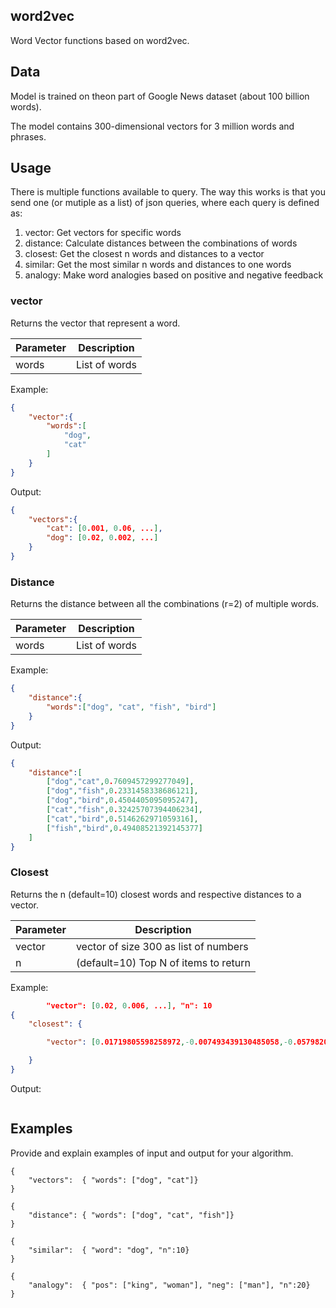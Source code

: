 ## word2vec

Word Vector functions based on word2vec.

## Data

Model is trained on theon part of Google News dataset (about 100 billion words).

The model contains 300-dimensional vectors for 3 million words and phrases. 

## Usage

There is multiple functions available to query.
The way this works is that you send one (or mutiple as a list) of json queries, where each query is defined as:
    
1. vector: Get vectors for specific words
2. distance: Calculate distances between the combinations of words
3. closest: Get the closest n words and distances to a vector
4. similar: Get the most similar n words and distances to one words
5. analogy: Make word analogies based on positive and negative feedback

### vector

Returns the vector that represent a word.

| Parameter | Description |
| --- | --- |
| words | List of words |

Example:
    
```json
{
    "vector":{
        "words":[
            "dog",
            "cat"
        ]
    }
}
```

Output:

```json
{
    "vectors":{
        "cat": [0.001, 0.06, ...],
        "dog": [0.02, 0.002, ...]
    }
}
```

### Distance

Returns the distance between all the combinations (r=2) of multiple words.

| Parameter | Description |
| --- | --- |
| words | List of words |

Example:
    
```json
{
    "distance":{
        "words":["dog", "cat", "fish", "bird"]
    }
}
```

Output:

```json
{
    "distance":[
        ["dog","cat",0.7609457299277049],
        ["dog","fish",0.2331458338686121],
        ["dog","bird",0.4504405095095247],
        ["cat","fish",0.32425707394406234],
        ["cat","bird",0.5146262971059316],
        ["fish","bird",0.49408521392145377]
    ]
}
```

### Closest

Returns the n (default=10) closest words and respective distances to a vector.

| Parameter | Description |
| --- | --- |
| vector | vector of size 300 as list of numbers |
| n | (default=10) Top N of items to return |

Example:
    
```json
        "vector": [0.02, 0.006, ...], "n": 10
{
    "closest": {

        "vector": [0.01719805598258972,-0.007493439130485058,-0.05798202008008957,0.05405103415250778,-0.028335845097899437,0.019245443865656853,0.01965492218732834,-0.02768068201839924,-0.005159417167305946,-0.021292831748723984,0.06027509272098541,-0.14217060804367063,-0.007575334515422583,-0.055688947439193726,-0.008435237221419811,0.03603402525186539,-0.06682673841714859,0.053395871073007584,-0.0628957524895668,-0.04029259085655213,0.05208554491400719,-0.03324957564473152,0.04782697558403015,-0.05503378063440323,-0.02997375652194023,0.06715431809425354,-0.05012005195021629,0.10744690895080566,0.11006756126880646,0.00818955060094595,-0.03259441256523132,-0.027516890317201614,-0.0122024305164814,-0.02882721833884716,-0.03308578580617905,0.002610419411212206,-0.004504253156483173,0.017689429223537445,0.049792468547821045,0.11203305423259736,0.005568894557654858,-0.07141288369894028,-0.005057047586888075,0.017607534304261208,-0.03603402525186539,-0.029809964820742607,0.08353342115879059,-0.023585906252264977,-0.005364155862480402,0.02538760751485825,-0.023585906252264977,0.03996500745415688,0.07698177546262741,0.004749939311295748,0.03865468129515648,0.002518286928534508,0.092378132045269,-0.08189550787210464,0.09958493709564208,0.011711057275533676,0.08124034106731415,0.04553390294313431,0.04782697558403015,0.005896476563066244,0.00982746109366417,-0.04078396409749985,0.007657229900360107,-0.015969624742865562,-0.05208554491400719,0.0010544046526774764,0.11596404016017914,0.0411115437746048,-0.0655164048075676,0.027189308777451515,-0.022930743172764775,-0.004934204276651144,0.07206805050373077,-0.040620170533657074,0.052740707993507385,-0.06944739073514938,0.04586148634552955,-0.043568409979343414,0.017771326005458832,-0.09106780588626862,-0.1002401039004326,-0.06191300600767136,-0.07698177546262741,0.03996500745415688,0.0051389429718256,-0.08779198676347733,-0.04127533733844757,-0.006265006493777037,-0.021784204989671707,-0.02735310047864914,0.026370353996753693,-0.11858469992876051,0.017607534304261208,-0.008230498991906643,-0.0018221751088276503,-0.07010255753993988,-0.07075771689414978,-0.06027509272098541,0.08124034106731415,0.08648166060447693,0.046189066022634506,-0.07075771689414978,-0.007288700435310602,-0.046516649425029755,0.006183111108839512,-0.00415619695559144,-0.053395871073007584,0.05405103415250778,0.06977497041225433,0.03455990552902222,0.03292199596762657,-0.022930743172764775,-0.002927764318883419,-0.0969642847776413,-0.07206805050373077,-0.03832709789276123,-0.07436112314462662,0.01384034100919962,-0.10482624918222427,-0.01875407062470913,-0.0327582024037838,0.01949113048613071,-0.013594654388725758,-0.05830960348248482,0.05503378063440323,-0.08517132699489594,-0.05175796151161194,-0.007780073210597038,-0.07993001490831375,0.006961118429899216,-0.09172297269105913,0.0013103281380608678,0.03816330805420875,-0.05830960348248482,0.08648166060447693,0.0789472684264183,0.01752563938498497,0.022930743172764775,-0.058964766561985016,0.05372345447540283,-0.0002008999144891277,0.020064400508999825,-0.07108530402183533,-0.018590280786156654,-0.02522381581366062,-0.10286075621843338,0.14348092675209043,0.01785322092473507,-0.07010255753993988,-0.019163548946380615,-0.07043013721704483,0.011055893264710903,0.03537885844707489,-0.05044763162732124,-0.0314478762447834,0.0391460545361042,0.021620415151119232,0.009417983703315258,0.0809127613902092,-0.04225808382034302,-0.033740948885679245,-0.0041152494959533215,-0.00010940727952402084,0.005323207937180996,0.042913246899843216,-0.011137789115309715,0.01367655023932457,-0.04422357305884361,0.03292199596762657,0.05863718315958977,-0.07927485555410385,0.017361847683787346,0.06158542260527611,0.00814860314130783,-0.14479126036167145,0.08255067467689514,-0.010195991024374962,-0.00831239391118288,-0.03930984437465668,0.05405103415250778,-0.019163548946380615,0.0039105103351175785,0.0943436250090599,0.14348092675209043,0.015314459800720217,0.03390473872423172,-0.013267072848975658,0.00593742448836565,-0.030137546360492703,0.04553390294313431,0.06977497041225433,0.06322333216667175,-0.05110279843211174,-0.0796024352312088,-0.06387849897146225,0.023913487792015076,-0.08255067467689514,-0.08779198676347733,-0.07861968874931335,-0.0488097220659256,-0.003930984530597925,-0.05044763162732124,-0.03799951449036598,0.06125783920288086,0.08844714611768723,-0.046189066022634506,-0.15396355092525482,-0.0157239381223917,-0.04258566349744797,-0.014167922548949718,-0.05601652711629867,0.04258566349744797,0.08713681995868683,-0.08189550787210464,-0.07370595633983612,-0.02915480174124241,0.053395871073007584,-0.012693803757429125,0.0030096599366515875,-0.09303329885005952,-0.035215068608522415,-0.058964766561985016,0.07665419578552246,-0.009090401232242584,0.0956539511680603,-0.09172297269105913,0.005405103787779808,0.019818713888525963,-0.0802576020359993,0.059619929641485214,-0.04520631954073906,0.046516649425029755,0.11858469992876051,0.04094775393605232,0.0481545589864254,0.03095650300383568,0.07698177546262741,-0.10089526325464249,-0.0163791012018919,-0.06027509272098541,0.09958493709564208,0.058964766561985016,0.016133414581418037,-0.001136300154030323,0.026534145697951317,-0.07993001490831375,-0.07763694226741791,0.055688947439193726,-0.07174046337604523,-0.023585906252264977,-0.02538760751485825,0.06584399193525314,-0.043568409979343414,-0.035542652010917664,-0.11858469992876051,-0.0391460545361042,-0.017116161063313484,0.011383475735783575,-0.0481545589864254,-0.0013103281380608678,0.05830960348248482,-0.033413369208574295,-0.055688947439193726,-0.028663428500294685,-0.1284121572971344,0.019818713888525963,-0.020883355289697647,0.029646174982190132,-0.029809964820742607,0.11006756126880646,0.022930743172764775,-0.0642060786485672,-0.00028023618506267667,0.03488748520612717,0.05110279843211174,-0.0005144061869941652,0.13954994082450867,-0.011137789115309715,0.05012005195021629,0.08124034106731415,-0.059292349964380264,-0.016542892903089523,-0.041766710579395294,0.04225808382034302,0.05863718315958977,0.0943436250090599,-0.06060267612338066,0.03455990552902222,-0.092378132045269,0.08779198676347733,0.08255067467689514,-0.015805833041667938,0.020965250208973885,0.13954994082450867,-0.11923985928297044,0.07468870282173157]

    }
}
```

Output:

```json
```

## Examples

Provide and explain examples of input and output for your algorithm.

```
{
    "vectors":  { "words": ["dog", "cat"]}
}

{
    "distance": { "words": ["dog", "cat", "fish"]}
}

{
    "similar":  { "word": "dog", "n":10} 
}

{
    "analogy":  { "pos": ["king", "woman"], "neg": ["man"], "n":20}
}
```